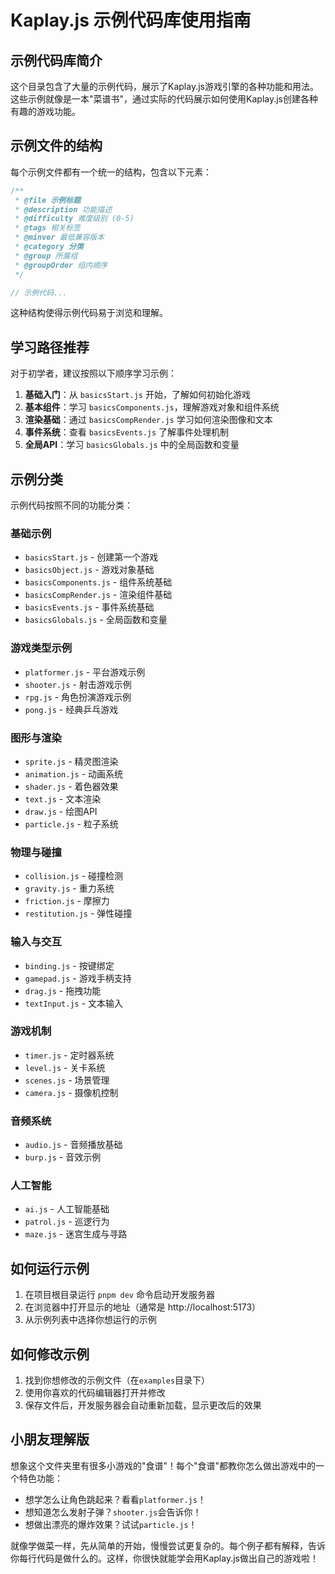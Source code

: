 # Kaplay.js 示例代码库使用指南

## 示例代码库简介

这个目录包含了大量的示例代码，展示了Kaplay.js游戏引擎的各种功能和用法。这些示例就像是一本"菜谱书"，通过实际的代码展示如何使用Kaplay.js创建各种有趣的游戏功能。

## 示例文件的结构

每个示例文件都有一个统一的结构，包含以下元素：

```javascript
/**
 * @file 示例标题
 * @description 功能描述
 * @difficulty 难度级别 (0-5)
 * @tags 相关标签
 * @minver 最低兼容版本
 * @category 分类
 * @group 所属组
 * @groupOrder 组内顺序
 */

// 示例代码...
```

这种结构使得示例代码易于浏览和理解。

## 学习路径推荐

对于初学者，建议按照以下顺序学习示例：

1. **基础入门**：从 `basicsStart.js` 开始，了解如何初始化游戏
2. **基本组件**：学习 `basicsComponents.js`，理解游戏对象和组件系统
3. **渲染基础**：通过 `basicsCompRender.js` 学习如何渲染图像和文本
4. **事件系统**：查看 `basicsEvents.js` 了解事件处理机制
5. **全局API**：学习 `basicsGlobals.js` 中的全局函数和变量

## 示例分类

示例代码按照不同的功能分类：

### 基础示例

- `basicsStart.js` - 创建第一个游戏
- `basicsObject.js` - 游戏对象基础
- `basicsComponents.js` - 组件系统基础
- `basicsCompRender.js` - 渲染组件基础
- `basicsEvents.js` - 事件系统基础
- `basicsGlobals.js` - 全局函数和变量

### 游戏类型示例

- `platformer.js` - 平台游戏示例
- `shooter.js` - 射击游戏示例
- `rpg.js` - 角色扮演游戏示例
- `pong.js` - 经典乒乓游戏

### 图形与渲染

- `sprite.js` - 精灵图渲染
- `animation.js` - 动画系统
- `shader.js` - 着色器效果
- `text.js` - 文本渲染
- `draw.js` - 绘图API
- `particle.js` - 粒子系统

### 物理与碰撞

- `collision.js` - 碰撞检测
- `gravity.js` - 重力系统
- `friction.js` - 摩擦力
- `restitution.js` - 弹性碰撞

### 输入与交互

- `binding.js` - 按键绑定
- `gamepad.js` - 游戏手柄支持
- `drag.js` - 拖拽功能
- `textInput.js` - 文本输入

### 游戏机制

- `timer.js` - 定时器系统
- `level.js` - 关卡系统
- `scenes.js` - 场景管理
- `camera.js` - 摄像机控制

### 音频系统

- `audio.js` - 音频播放基础
- `burp.js` - 音效示例

### 人工智能

- `ai.js` - 人工智能基础
- `patrol.js` - 巡逻行为
- `maze.js` - 迷宫生成与寻路

## 如何运行示例

1. 在项目根目录运行 `pnpm dev` 命令启动开发服务器
2. 在浏览器中打开显示的地址（通常是 http://localhost:5173）
3. 从示例列表中选择你想运行的示例

## 如何修改示例

1. 找到你想修改的示例文件（在`examples`目录下）
2. 使用你喜欢的代码编辑器打开并修改
3. 保存文件后，开发服务器会自动重新加载，显示更改后的效果

## 小朋友理解版

想象这个文件夹里有很多小游戏的"食谱"！每个"食谱"都教你怎么做出游戏中的一个特色功能：

- 想学怎么让角色跳起来？看看`platformer.js`！
- 想知道怎么发射子弹？`shooter.js`会告诉你！
- 想做出漂亮的爆炸效果？试试`particle.js`！

就像学做菜一样，先从简单的开始，慢慢尝试更复杂的。每个例子都有解释，告诉你每行代码是做什么的。这样，你很快就能学会用Kaplay.js做出自己的游戏啦！
